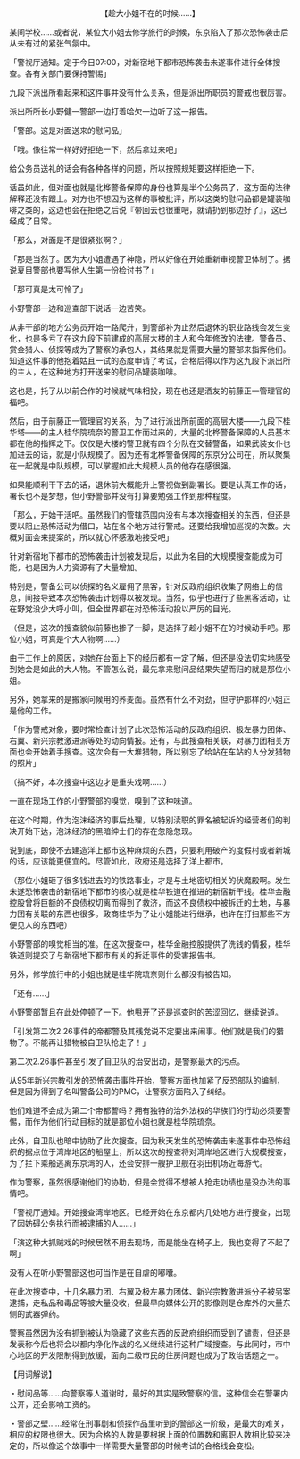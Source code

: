 <p align="center">【趁大小姐不在的时候……】</p>

某间学校……或者说，某位大小姐去修学旅行的时候，东京陷入了那次恐怖袭击后从未有过的紧张气氛中。

「警视厅通知。定于今日07:00，对新宿地下都市恐怖袭击未遂事件进行全体搜查。各有关部门要保持警惕」

九段下派出所看起来和这件事并没有什么关系，但是派出所职员的警戒也很厉害。

派出所所长小野健一警部一边打着哈欠一边听了这一报告。

「警部。这是对面送来的慰问品」

「哦。像往常一样好好拒绝一下，然后拿过来吧」

给公务员送礼的话会有各种各样的问题，所以按照规矩要这样拒绝一下。

话虽如此，但对面也就是北桦警备保障的身份也算是半个公务员了，这方面的法律解释还没有跟上。对方也不想因为这样的事被批评，所以这类的慰问品都是罐装咖啡之类的，这边也会在拒绝之后说『带回去也很重吧，就请扔到那边好了』，这已经成了日常。

「那么，对面是不是很紧张啊？」

「那是当然了。因为大小姐遭遇了神隐，所以好像在开始重新审视警卫体制了。据说夏目警部也要写他人生第一份检讨书了」

「那可真是太可怜了」

小野警部一边和巡查部下说话一边苦笑。

从非干部的地方公务员开始一路爬升，到警部补为止然后退休的职业路线会发生变化，也是多亏了在这九段下前建成的高层大楼的主人和今年修改的法律。警备员、赏金猎人、侦探等成为了警察的承包人，其结果就是需要大量的警部来指挥他们。知道这件事的他抱着姑且一试的态度申请了考试，合格后得以作为这九段下派出所的主人，在这种地方打开送来的慰问品罐装咖啡。

这也是，托了从以前合作的时候就气味相投，现在也还是酒友的前藤正一管理官的福吧。

然后，由于前藤正一管理官的关系，为了进行派出所前面的高层大楼——九段下桂华塔——的主人桂华院琉奈的警卫工作而过来的，大量的北桦警备保障的人员基本都在他的指挥之下。仅仅是大楼的警卫就有四个分队在交替警备，如果武装女仆也加进去的话，就是小队规模了。因为还有北桦警备保障的东京分公司在，所以聚集在一起就是中队规模，可以掌握如此大规模人员的他存在感很强。

如果能顺利干下去的话，退休前大概能升上警视做到副署长。要是认真工作的话，署长也不是梦想，但小野警部并没有打算要勉强工作到那种程度。

「那么，开始干活吧。虽然我们的管辖范围内没有与本次搜查相关的东西，但还是要以阻止恐怖活动为借口，站在各个地方进行警戒。还要给我增加巡视的次数。大概对面会来提案的，所以就心怀感激地接受吧」

针对新宿地下都市的恐怖袭击计划被发现后，以此为名目的大规模搜查能成为可能，也是因为人力资源有了大量增加。

特别是，警备公司以侦探的名义雇佣了黑客，针对反政府组织收集了网络上的信息，间接导致本次恐怖袭击计划得以被发现。当然，似乎也进行了些黑客活动，让在野党没少大呼小叫，但全世界都在对恐怖活动投以严厉的目光。

（但是，这次的搜查貌似前藤也掺了一脚，是选择了趁小姐不在的时候动手吧。那位小姐，可真是个大人物啊……）

由于工作上的原因，对她在台面上下的经历都有一定了解，但还是没法切实地感受到她会是如此的大人物。不管怎么说，最先拿来慰问品结果失望而归的就是那位小姐。

另外，她拿来的是搬家问候用的荞麦面。虽然有什么不对劲，但守护那样的小姐正是他的工作。

「作为警戒对象，要时常检查计划了此次恐怖活动的反政府组织、极左暴力团体、右翼、新兴宗教激进派等处的动向情报。还有，与此搜查相关联，对暴力团相关方面也会开始着手搜查。这次会有一大堆猎物，所以别忘了给站在车站的人分发猎物的照片」

（搞不好，本次搜查中这边才是重头戏啊……）

一直在现场工作的小野警部的嗅觉，嗅到了这种味道。

在这个时期，作为泡沫经济的事后处理，以特别渎职的罪名被起诉的经营者们的判决开始下达，泡沫经济的黑暗绅士们的存在忽隐忽现。

说到底，即使不去建造洋上都市这种麻烦的东西，只要利用破产的度假村或者新城的话，应该能更便宜的。尽管如此，政府还是选择了洋上都市。

（那位小姐砸了很多钱进去的的铁路事业，才是与土地密切相关的伏魔殿啊。发生未遂恐怖袭击的新宿地下都市的核心就是桂华铁道在推进的新宿新干线。桂华金融控股曾将巨额的不良债权切离而得到了救济，而这不良债权中被拆迁的土地，与暴力团有关联的东西也很多。政商桂华为了让小姐能进行继承，也许在打扫那些不方便见人的东西吧）

小野警部的嗅觉相当的准。在这次搜查中，桂华金融控股提供了洗钱的情报，桂华铁道则提交了与新宿地下都市有关的拆迁事件的受害报告书。

另外，修学旅行中的小姐也就是桂华院琉奈则什么都没有被告知。

「还有……」

小野警部暂且在此处停顿了一下。他甩开了还是巡查时的苦涩回忆，继续说道。

「引发第二次2.26事件的帝都警及其残党说不定要出来闹事。他们就是我们的猎物了。不能再让猎物被自卫队抢走了！」

第二次2.26事件甚至引发了自卫队的治安出动，是警察最大的污点。

从95年新兴宗教引发的恐怖袭击事件开始，警察方面也加紧了反恐部队的编制，但是因为得到了名叫警备公司的PMC，让警察方面陷入了纠结。

他们难道不会成为第二个帝都警吗？拥有独特的治外法权的华族们的行动必须要警惕，而作为他们行动目标的就是那位小姐也就是桂华院琉奈。

此外，自卫队也暗中协助了此次搜查。因为秋天发生的恐怖袭击未遂事件中恐怖组织的据点位于湾岸地区的船屋上，所以这次的搜查将对湾岸地区进行大规模搜查，为了拦下乘船逃离东京湾的人，还会安排一艘护卫舰在羽田机场近海游弋。

作为警察，虽然很感谢他们的协助，但是会觉得不想被人抢走功绩也是没办法的事情吧。

「警视厅通知。开始搜查湾岸地区。已经开始在东京都内几处地方进行搜查，出现了因妨碍公务执行而被逮捕的人……」

「演这种大抓贼戏的时候居然不用去现场，而是能坐在椅子上。我也变得了不起了啊」

没有人在听小野警部这也可当作是在自虐的嘟囔。

在此次搜查中，十几名暴力团、右翼及极左暴力团体、新兴宗教激进派分子被另案逮捕，走私品和毒品等被大量没收，但最早向媒体公开的影像则是仓库外的大量东侧的武器弹药。

警察虽然因为没有抓到被认为隐藏了这些东西的反政府组织而受到了谴责，但还是发表称今后也将会以都内净化作战的名义继续进行这种广域搜查。与此同时，市中心地区的开发限制得到放缓，面向二级市民的住房问题也成为了政治话题之一。

【用词解说】

・慰问品等……向警察等人道谢时，最好的其实是致警察的信。这种信会在警署内公开，还会影响工资的。

・警部之壁……经常在刑事剧和侦探作品里听到的警部这一阶级，是最大的难关，相应的权限也很大。因为合格的人数是要根据上面的位置数和离职人数相比较来决定的，所以像这个故事中一样需要大量警部的时候考试的合格线会变松。

